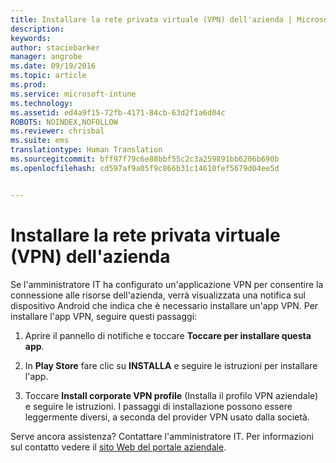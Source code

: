 ```yaml
---
title: Installare la rete privata virtuale (VPN) dell'azienda | Microsoft Intune
description: 
keywords: 
author: staciebarker
manager: angrobe
ms.date: 09/19/2016
ms.topic: article
ms.prod: 
ms.service: microsoft-intune
ms.technology: 
ms.assetid: ed4a9f15-72fb-4171-84cb-63d2f1a6d04c
ROBOTS: NOINDEX,NOFOLLOW
ms.reviewer: chrisbal
ms.suite: ems
translationtype: Human Translation
ms.sourcegitcommit: bff97f79c6e88bbf55c2c3a259891bb6206b690b
ms.openlocfilehash: cd597af9a05f9c866b31c14610fef5679d04ee5d


---
```



# Installare la rete privata virtuale (VPN) dell'azienda

Se l'amministratore IT ha configurato un'applicazione VPN per consentire la connessione alle risorse dell'azienda, verrà visualizzata una notifica sul dispositivo Android che indica che è necessario installare un'app VPN. Per installare l'app VPN, seguire questi passaggi:

1.  Aprire il pannello di notifiche e toccare **Toccare per installare questa app**.

2.  In **Play Store** fare clic su **INSTALLA** e seguire le istruzioni per installare l'app.

3.  Toccare **Install corporate VPN profile** (Installa il profilo VPN aziendale) e seguire le istruzioni. I passaggi di installazione possono essere leggermente diversi, a seconda del provider VPN usato dalla società.



Serve ancora assistenza? Contattare l'amministratore IT. Per informazioni sul contatto vedere il [sito Web del portale aziendale](http://portal.manage.microsoft.com).





<!--HONumber=Sep16_HO3-->


